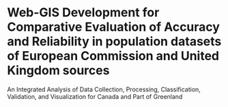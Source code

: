 # Web-GIS Development for Comparative Evaluation of Accuracy and Reliability in population datasets of European Commission and United Kingdom sources
An Integrated Analysis of Data Collection, Processing, Classification, Validation, and Visualization for Canada and Part of Greenland
